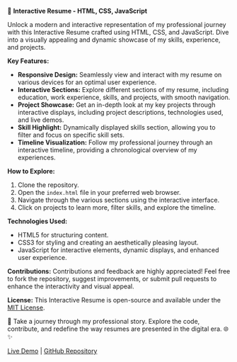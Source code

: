📄 **Interactive Resume - HTML, CSS, JavaScript**

Unlock a modern and interactive representation of my professional journey with this Interactive Resume crafted using HTML, CSS, and JavaScript. Dive into a visually appealing and dynamic showcase of my skills, experience, and projects.

**Key Features:**
- **Responsive Design:** Seamlessly view and interact with my resume on various devices for an optimal user experience.
- **Interactive Sections:** Explore different sections of my resume, including education, work experience, skills, and projects, with smooth navigation.
- **Project Showcase:** Get an in-depth look at my key projects through interactive displays, including project descriptions, technologies used, and live demos.
- **Skill Highlight:** Dynamically displayed skills section, allowing you to filter and focus on specific skill sets.
- **Timeline Visualization:** Follow my professional journey through an interactive timeline, providing a chronological overview of my experiences.

**How to Explore:**
1. Clone the repository.
2. Open the `index.html` file in your preferred web browser.
3. Navigate through the various sections using the interactive interface.
4. Click on projects to learn more, filter skills, and explore the timeline.

**Technologies Used:**
- HTML5 for structuring content.
- CSS3 for styling and creating an aesthetically pleasing layout.
- JavaScript for interactive elements, dynamic displays, and enhanced user experience.

**Contributions:**
Contributions and feedback are highly appreciated! Feel free to fork the repository, suggest improvements, or submit pull requests to enhance the interactivity and visual appeal.

**License:**
This Interactive Resume is open-source and available under the [MIT License](LICENSE).

🚀 Take a journey through my professional story. Explore the code, contribute, and redefine the way resumes are presented in the digital era. 🌐✨

[Live Demo](https://harshsingh2340.github.io/resume/) | [GitHub Repository](https://github.com/Harshsingh2340/resume)
